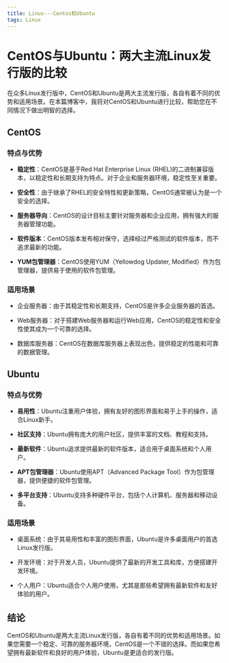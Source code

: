 ```yaml
---
title: Linux---Centos和Ubuntu
tags: Linux
---
```


# CentOS与Ubuntu：两大主流Linux发行版的比较

在众多Linux发行版中，CentOS和Ubuntu是两大主流发行版，各自有着不同的优势和适用场景。在本篇博客中，我将对CentOS和Ubuntu进行比较，帮助您在不同情况下做出明智的选择。

## CentOS

### 特点与优势

- **稳定性**：CentOS是基于Red Hat Enterprise Linux (RHEL)的二进制兼容版本，以稳定性和长期支持为特点。对于企业和服务器环境，稳定性至关重要。

- **安全性**：由于继承了RHEL的安全特性和更新策略，CentOS通常被认为是一个安全的选择。

- **服务器导向**：CentOS的设计目标主要针对服务器和企业应用，拥有强大的服务器管理功能。

- **软件版本**：CentOS版本发布相对保守，选择经过严格测试的软件版本，而不追求最新的功能。

- **YUM包管理器**：CentOS使用YUM（Yellowdog Updater, Modified）作为包管理器，提供易于使用的软件包管理。

### 适用场景

- 企业服务器：由于其稳定性和长期支持，CentOS是许多企业服务器的首选。

- Web服务器：对于搭建Web服务器和运行Web应用，CentOS的稳定性和安全性使其成为一个可靠的选择。

- 数据库服务器：CentOS在数据库服务器上表现出色，提供稳定的性能和可靠的数据管理。

## Ubuntu

### 特点与优势

- **易用性**：Ubuntu注重用户体验，拥有友好的图形界面和易于上手的操作，适合Linux新手。

- **社区支持**：Ubuntu拥有庞大的用户社区，提供丰富的文档、教程和支持。

- **最新软件**：Ubuntu追求提供最新的软件版本，适合用于桌面系统和个人用户。

- **APT包管理器**：Ubuntu使用APT（Advanced Package Tool）作为包管理器，提供便捷的软件包管理。

- **多平台支持**：Ubuntu支持多种硬件平台，包括个人计算机、服务器和移动设备。

### 适用场景

- 桌面系统：由于其易用性和丰富的图形界面，Ubuntu是许多桌面用户的首选Linux发行版。

- 开发环境：对于开发人员，Ubuntu提供了最新的开发工具和库，方便搭建开发环境。

- 个人用户：Ubuntu适合个人用户使用，尤其是那些希望拥有最新软件和友好体验的用户。

## 结论

CentOS和Ubuntu是两大主流Linux发行版，各自有着不同的优势和适用场景。如果您需要一个稳定、可靠的服务器环境，CentOS是一个不错的选择。而如果您希望拥有最新软件和良好的用户体验，Ubuntu是更适合的发行版。
